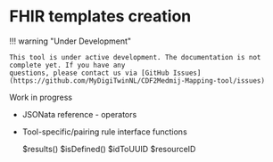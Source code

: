 # FHIR templates creation

!!! warning "Under Development"
    
    This tool is under active development. The documentation is not complete yet. If you have any 
    questions, please contact us via [GitHub Issues](https://github.com/MyDigiTwinNL/CDF2Medmij-Mapping-tool/issues)

Work in progress

- JSONata reference - operators
- Tool-specific/pairing rule interface functions

    $results()
    $isDefined()
    $idToUUID
    $resourceID

